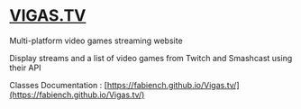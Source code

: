 # [VIGAS.TV](https://vigas.tv)

Multi-platform video games streaming website

Display streams and a list of video games from Twitch and Smashcast using their API

Classes Documentation : [https://fabiench.github.io/Vigas.tv/](https://fabiench.github.io/Vigas.tv/)
